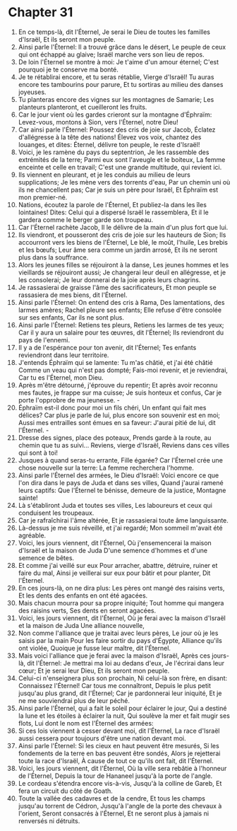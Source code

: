 # Chapter 31

1. En ce temps-là, dit l'Éternel, Je serai le Dieu de toutes les familles d'Israël, Et ils seront mon peuple.
2. Ainsi parle l'Éternel: Il a trouvé grâce dans le désert, Le peuple de ceux qui ont échappé au glaive; Israël marche vers son lieu de repos.
3. De loin l'Éternel se montre à moi: Je t'aime d'un amour éternel; C'est pourquoi je te conserve ma bonté.
4. Je te rétablirai encore, et tu seras rétablie, Vierge d'Israël! Tu auras encore tes tambourins pour parure, Et tu sortiras au milieu des danses joyeuses.
5. Tu planteras encore des vignes sur les montagnes de Samarie; Les planteurs planteront, et cueilleront les fruits.
6. Car le jour vient où les gardes crieront sur la montagne d'Éphraïm: Levez-vous, montons à Sion, vers l'Éternel, notre Dieu!
7. Car ainsi parle l'Éternel: Poussez des cris de joie sur Jacob, Éclatez d'allégresse à la tête des nations! Élevez vos voix, chantez des louanges, et dites: Éternel, délivre ton peuple, le reste d'Israël!
8. Voici, je les ramène du pays du septentrion, Je les rassemble des extrémités de la terre; Parmi eux sont l'aveugle et le boiteux, La femme enceinte et celle en travail; C'est une grande multitude, qui revient ici.
9. Ils viennent en pleurant, et je les conduis au milieu de leurs supplications; Je les mène vers des torrents d'eau, Par un chemin uni où ils ne chancellent pas; Car je suis un père pour Israël, Et Éphraïm est mon premier-né.
10. Nations, écoutez la parole de l'Éternel, Et publiez-la dans les îles lointaines! Dites: Celui qui a dispersé Israël le rassemblera, Et il le gardera comme le berger garde son troupeau.
11. Car l'Éternel rachète Jacob, Il le délivre de la main d'un plus fort que lui.
12. Ils viendront, et pousseront des cris de joie sur les hauteurs de Sion; Ils accourront vers les biens de l'Éternel, Le blé, le moût, l'huile, Les brebis et les bœufs; Leur âme sera comme un jardin arrosé, Et ils ne seront plus dans la souffrance.
13. Alors les jeunes filles se réjouiront à la danse, Les jeunes hommes et les vieillards se réjouiront aussi; Je changerai leur deuil en allégresse, et je les consolerai; Je leur donnerai de la joie après leurs chagrins.
14. Je rassasierai de graisse l'âme des sacrificateurs, Et mon peuple se rassasiera de mes biens, dit l'Éternel.
15. Ainsi parle l'Éternel: On entend des cris à Rama, Des lamentations, des larmes amères; Rachel pleure ses enfants; Elle refuse d'être consolée sur ses enfants, Car ils ne sont plus.
16. Ainsi parle l'Éternel: Retiens tes pleurs, Retiens les larmes de tes yeux; Car il y aura un salaire pour tes œuvres, dit l'Éternel; Ils reviendront du pays de l'ennemi.
17. Il y a de l'espérance pour ton avenir, dit l'Éternel; Tes enfants reviendront dans leur territoire.
18. J'entends Éphraïm qui se lamente: Tu m'as châtié, et j'ai été châtié Comme un veau qui n'est pas dompté; Fais-moi revenir, et je reviendrai, Car tu es l'Éternel, mon Dieu.
19. Après m'être détourné, j'éprouve du repentir; Et après avoir reconnu mes fautes, je frappe sur ma cuisse; Je suis honteux et confus, Car je porte l'opprobre de ma jeunesse. -
20. Éphraïm est-il donc pour moi un fils chéri, Un enfant qui fait mes délices? Car plus je parle de lui, plus encore son souvenir est en moi; Aussi mes entrailles sont émues en sa faveur: J'aurai pitié de lui, dit l'Éternel. -
21. Dresse des signes, place des poteaux, Prends garde à la route, au chemin que tu as suivi... Reviens, vierge d'Israël, Reviens dans ces villes qui sont à toi!
22. Jusques à quand seras-tu errante, Fille égarée? Car l'Éternel crée une chose nouvelle sur la terre: La femme recherchera l'homme.
23. Ainsi parle l'Éternel des armées, le Dieu d'Israël: Voici encore ce que l'on dira dans le pays de Juda et dans ses villes, Quand j'aurai ramené leurs captifs: Que l'Éternel te bénisse, demeure de la justice, Montagne sainte!
24. Là s'établiront Juda et toutes ses villes, Les laboureurs et ceux qui conduisent les troupeaux.
25. Car je rafraîchirai l'âme altérée, Et je rassasierai toute âme languissante.
26. Là-dessus je me suis réveillé, et j'ai regardé; Mon sommeil m'avait été agréable.
27. Voici, les jours viennent, dit l'Éternel, Où j'ensemencerai la maison d'Israël et la maison de Juda D'une semence d'hommes et d'une semence de bêtes.
28. Et comme j'ai veillé sur eux Pour arracher, abattre, détruire, ruiner et faire du mal, Ainsi je veillerai sur eux pour bâtir et pour planter, Dit l'Éternel.
29. En ces jours-là, on ne dira plus: Les pères ont mangé des raisins verts, Et les dents des enfants en ont été agacées.
30. Mais chacun mourra pour sa propre iniquité; Tout homme qui mangera des raisins verts, Ses dents en seront agacées.
31. Voici, les jours viennent, dit l'Éternel, Où je ferai avec la maison d'Israël et la maison de Juda Une alliance nouvelle,
32. Non comme l'alliance que je traitai avec leurs pères, Le jour où je les saisis par la main Pour les faire sortir du pays d'Égypte, Alliance qu'ils ont violée, Quoique je fusse leur maître, dit l'Éternel.
33. Mais voici l'alliance que je ferai avec la maison d'Israël, Après ces jours-là, dit l'Éternel: Je mettrai ma loi au dedans d'eux, Je l'écrirai dans leur cœur; Et je serai leur Dieu, Et ils seront mon peuple.
34. Celui-ci n'enseignera plus son prochain, Ni celui-là son frère, en disant: Connaissez l'Éternel! Car tous me connaîtront, Depuis le plus petit jusqu'au plus grand, dit l'Éternel; Car je pardonnerai leur iniquité, Et je ne me souviendrai plus de leur péché.
35. Ainsi parle l'Éternel, qui a fait le soleil pour éclairer le jour, Qui a destiné la lune et les étoiles à éclairer la nuit, Qui soulève la mer et fait mugir ses flots, Lui dont le nom est l'Éternel des armées:
36. Si ces lois viennent à cesser devant moi, dit l'Éternel, La race d'Israël aussi cessera pour toujours d'être une nation devant moi.
37. Ainsi parle l'Éternel: Si les cieux en haut peuvent être mesurés, Si les fondements de la terre en bas peuvent être sondés, Alors je rejetterai toute la race d'Israël, À cause de tout ce qu'ils ont fait, dit l'Éternel.
38. Voici, les jours viennent, dit l'Éternel, Où la ville sera rebâtie à l'honneur de l'Éternel, Depuis la tour de Hananeel jusqu'à la porte de l'angle.
39. Le cordeau s'étendra encore vis-à-vis, Jusqu'à la colline de Gareb, Et fera un circuit du côté de Goath.
40. Toute la vallée des cadavres et de la cendre, Et tous les champs jusqu'au torrent de Cédron, Jusqu'à l'angle de la porte des chevaux à l'orient, Seront consacrés à l'Éternel, Et ne seront plus à jamais ni renversés ni détruits.


